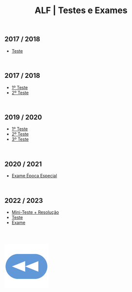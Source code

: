 <h1 style="text-align: center;">ALF | Testes e Exames</h1>

<br>

## 2017 / 2018
* [Teste](alf_teste-2007.pdf)

<br>

## 2017 / 2018
* [1º Teste](alf_1%C2%BA-teste_18.pdf)
* [2º Teste](alf_2%C2%BA-teste_18.pdf)

<br>

## 2019 / 2020
* [1º Teste](alf_1%C2%BA-teste_1920%2Bres.png)
* [2º Teste](alf-2%C2%BA-teste-1920%2Bres.png)
* [3º Teste](alf-3%C2%BA-teste-1920%2Bres.png)

<br>

## 2020 / 2021
* [Exame Época Especial](alf_exame-especial_2021.pdf)

<br>

## 2022 / 2023
* [Mini-Teste + Resolução](alf_min-teste_2223%2Bres.pdf)
* [Teste](alf_teste_2223.pdf)
* [Exame](alf_exame_2223.pdf)

<br><br>

[![retroceder](https://raw.githubusercontent.com/David81820/Recursos-LCC/main/Rewind.png)](https://david81820.github.io/Recursos-LCC/2ano/2sem/ALF)
